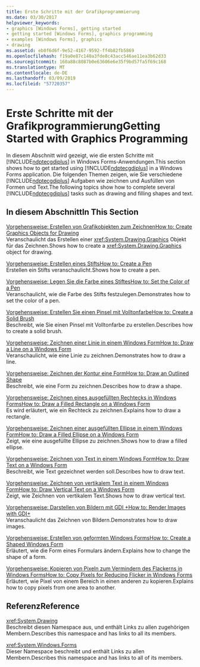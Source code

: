 ```yaml
---
title: Erste Schritte mit der Grafikprogrammierung
ms.date: 03/30/2017
helpviewer_keywords:
- graphics [Windows Forms], getting started
- getting started [Windows Forms], graphics programming
- examples [Windows Forms], graphics
- drawing
ms.assetid: eb0f6d6f-9e52-4167-9592-ff4b82fb5869
ms.openlocfilehash: f19a0e87c140a3fde8c43acc546ae11ea3b62d33
ms.sourcegitcommit: 160a88c8087b0e63606e6e35f9bd57fa5f69c168
ms.translationtype: MT
ms.contentlocale: de-DE
ms.lasthandoff: 03/09/2019
ms.locfileid: "57720357"
---
```

# <a name="getting-started-with-graphics-programming"></a><span data-ttu-id="aa2a8-102">Erste Schritte mit der Grafikprogrammierung</span><span class="sxs-lookup"><span data-stu-id="aa2a8-102">Getting Started with Graphics Programming</span></span>
<span data-ttu-id="aa2a8-103">In diesem Abschnitt wird gezeigt, wie die ersten Schritte mit [!INCLUDE[ndptecgdiplus](../../../../includes/ndptecgdiplus-md.md)] in Windows Forms-Anwendungen.</span><span class="sxs-lookup"><span data-stu-id="aa2a8-103">This section shows how to get started using [!INCLUDE[ndptecgdiplus](../../../../includes/ndptecgdiplus-md.md)] in a Windows Forms application.</span></span> <span data-ttu-id="aa2a8-104">Die folgenden Themen zeigen, wie Sie verschiedene [!INCLUDE[ndptecgdiplus](../../../../includes/ndptecgdiplus-md.md)] Aufgaben wie zeichnen und Ausfüllen von Formen und Text.</span><span class="sxs-lookup"><span data-stu-id="aa2a8-104">The following topics show how to complete several [!INCLUDE[ndptecgdiplus](../../../../includes/ndptecgdiplus-md.md)] tasks such as drawing and filling shapes and text.</span></span>  
  
## <a name="in-this-section"></a><span data-ttu-id="aa2a8-105">In diesem Abschnitt</span><span class="sxs-lookup"><span data-stu-id="aa2a8-105">In This Section</span></span>  
 [<span data-ttu-id="aa2a8-106">Vorgehensweise: Erstellen von Grafikobjekten zum Zeichnen</span><span class="sxs-lookup"><span data-stu-id="aa2a8-106">How to: Create Graphics Objects for Drawing</span></span>](how-to-create-graphics-objects-for-drawing.md)  
 <span data-ttu-id="aa2a8-107">Veranschaulicht das Erstellen einer <xref:System.Drawing.Graphics> Objekt für das Zeichnen.</span><span class="sxs-lookup"><span data-stu-id="aa2a8-107">Shows how to create a <xref:System.Drawing.Graphics> object for drawing.</span></span>  
  
 [<span data-ttu-id="aa2a8-108">Vorgehensweise: Erstellen eines Stifts</span><span class="sxs-lookup"><span data-stu-id="aa2a8-108">How to: Create a Pen</span></span>](how-to-create-a-pen.md)  
 <span data-ttu-id="aa2a8-109">Erstellen ein Stifts veranschaulicht.</span><span class="sxs-lookup"><span data-stu-id="aa2a8-109">Shows how to create a pen.</span></span>  
  
 [<span data-ttu-id="aa2a8-110">Vorgehensweise: Legen Sie die Farbe eines Stiftes</span><span class="sxs-lookup"><span data-stu-id="aa2a8-110">How to: Set the Color of a Pen</span></span>](how-to-set-the-color-of-a-pen.md)  
 <span data-ttu-id="aa2a8-111">Veranschaulicht, wie die Farbe des Stifts festzulegen.</span><span class="sxs-lookup"><span data-stu-id="aa2a8-111">Demonstrates how to set the color of a pen.</span></span>  
  
 [<span data-ttu-id="aa2a8-112">Vorgehensweise: Erstellen Sie einen Pinsel mit Volltonfarbe</span><span class="sxs-lookup"><span data-stu-id="aa2a8-112">How to: Create a Solid Brush</span></span>](how-to-create-a-solid-brush.md)  
 <span data-ttu-id="aa2a8-113">Beschreibt, wie Sie einen Pinsel mit Volltonfarbe zu erstellen.</span><span class="sxs-lookup"><span data-stu-id="aa2a8-113">Describes how to create a solid brush.</span></span>  
  
 [<span data-ttu-id="aa2a8-114">Vorgehensweise: Zeichnen einer Linie in einem Windows Form</span><span class="sxs-lookup"><span data-stu-id="aa2a8-114">How to: Draw a Line on a Windows Form</span></span>](how-to-draw-a-line-on-a-windows-form.md)  
 <span data-ttu-id="aa2a8-115">Veranschaulicht, wie eine Linie zu zeichnen.</span><span class="sxs-lookup"><span data-stu-id="aa2a8-115">Demonstrates how to draw a line.</span></span>  
  
 [<span data-ttu-id="aa2a8-116">Vorgehensweise: Zeichnen der Kontur eine Form</span><span class="sxs-lookup"><span data-stu-id="aa2a8-116">How to: Draw an Outlined Shape</span></span>](how-to-draw-an-outlined-shape.md)  
 <span data-ttu-id="aa2a8-117">Beschreibt, wie eine Form zu zeichnen.</span><span class="sxs-lookup"><span data-stu-id="aa2a8-117">Describes how to draw a shape.</span></span>  
  
 [<span data-ttu-id="aa2a8-118">Vorgehensweise: Zeichnen eines ausgefüllten Rechtecks in Windows Forms</span><span class="sxs-lookup"><span data-stu-id="aa2a8-118">How to: Draw a Filled Rectangle on a Windows Form</span></span>](how-to-draw-a-filled-rectangle-on-a-windows-form.md)  
 <span data-ttu-id="aa2a8-119">Es wird erläutert, wie ein Rechteck zu zeichnen.</span><span class="sxs-lookup"><span data-stu-id="aa2a8-119">Explains how to draw a rectangle.</span></span>  
  
 [<span data-ttu-id="aa2a8-120">Vorgehensweise: Zeichnen einer ausgefüllten Ellipse in einem Windows Form</span><span class="sxs-lookup"><span data-stu-id="aa2a8-120">How to: Draw a Filled Ellipse on a Windows Form</span></span>](how-to-draw-a-filled-ellipse-on-a-windows-form.md)  
 <span data-ttu-id="aa2a8-121">Zeigt, wie eine ausgefüllte Ellipse zu zeichnen.</span><span class="sxs-lookup"><span data-stu-id="aa2a8-121">Shows how to draw a filled ellipse.</span></span>  
  
 [<span data-ttu-id="aa2a8-122">Vorgehensweise: Zeichnen von Text in einem Windows Form</span><span class="sxs-lookup"><span data-stu-id="aa2a8-122">How to: Draw Text on a Windows Form</span></span>](how-to-draw-text-on-a-windows-form.md)  
 <span data-ttu-id="aa2a8-123">Beschreibt, wie Text gezeichnet werden soll.</span><span class="sxs-lookup"><span data-stu-id="aa2a8-123">Describes how to draw text.</span></span>  
  
 [<span data-ttu-id="aa2a8-124">Vorgehensweise: Zeichnen von vertikalem Text in einem Windows Form</span><span class="sxs-lookup"><span data-stu-id="aa2a8-124">How to: Draw Vertical Text on a Windows Form</span></span>](how-to-draw-vertical-text-on-a-windows-form.md)  
 <span data-ttu-id="aa2a8-125">Zeigt, wie Zeichnen von vertikalem Text.</span><span class="sxs-lookup"><span data-stu-id="aa2a8-125">Shows how to draw vertical text.</span></span>  
  
 [<span data-ttu-id="aa2a8-126">Vorgehensweise: Darstellen von Bildern mit GDI +</span><span class="sxs-lookup"><span data-stu-id="aa2a8-126">How to: Render Images with GDI+</span></span>](how-to-render-images-with-gdi.md)  
 <span data-ttu-id="aa2a8-127">Veranschaulicht das Zeichnen von Bildern.</span><span class="sxs-lookup"><span data-stu-id="aa2a8-127">Demonstrates how to draw images.</span></span>  
  
 [<span data-ttu-id="aa2a8-128">Vorgehensweise: Erstellen von geformten Windows Forms</span><span class="sxs-lookup"><span data-stu-id="aa2a8-128">How to: Create a Shaped Windows Form</span></span>](how-to-create-a-shaped-windows-form.md)  
 <span data-ttu-id="aa2a8-129">Erläutert, wie die Form eines Formulars ändern.</span><span class="sxs-lookup"><span data-stu-id="aa2a8-129">Explains how to change the shape of a form.</span></span>  
  
 [<span data-ttu-id="aa2a8-130">Vorgehensweise: Kopieren von Pixeln zum Vermindern des Flackerns in Windows Forms</span><span class="sxs-lookup"><span data-stu-id="aa2a8-130">How to: Copy Pixels for Reducing Flicker in Windows Forms</span></span>](how-to-copy-pixels-for-reducing-flicker-in-windows-forms.md)  
 <span data-ttu-id="aa2a8-131">Erläutert, wie Pixel von einem Bereich in einen anderen zu kopieren.</span><span class="sxs-lookup"><span data-stu-id="aa2a8-131">Explains how to copy pixels from one area to another.</span></span>  
  
## <a name="reference"></a><span data-ttu-id="aa2a8-132">Referenz</span><span class="sxs-lookup"><span data-stu-id="aa2a8-132">Reference</span></span>  
 <xref:System.Drawing>  
 <span data-ttu-id="aa2a8-133">Beschreibt diesen Namespace aus, und enthält Links zu allen zugehörigen Membern.</span><span class="sxs-lookup"><span data-stu-id="aa2a8-133">Describes this namespace and has links to all its members.</span></span>  
  
 <xref:System.Windows.Forms>  
 <span data-ttu-id="aa2a8-134">Dieser Namespace beschreibt und enthält Links zu allen Membern.</span><span class="sxs-lookup"><span data-stu-id="aa2a8-134">Describes this namespace and has links to all of its members.</span></span>
